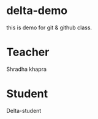 # delta-demo
this is demo for git &amp; github class.

# Teacher 
Shradha khapra

# Student
Delta-student